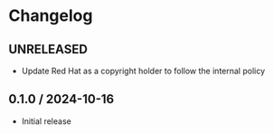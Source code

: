 # Changelog

## UNRELEASED

* Update Red Hat as a copyright holder to follow the internal policy

## 0.1.0 / 2024-10-16

* Initial release
